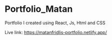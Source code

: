 # Portfolio_Matan
Portfolio I created using React, Js, Html and CSS

Live link: https://matanfridlis-portfolio.netlify.app/
